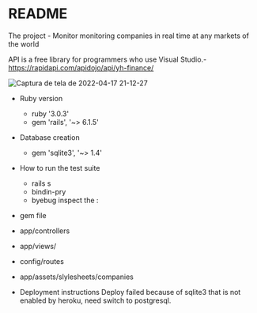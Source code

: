 # README

The project - Monitor monitoring companies in real time at any markets of the world 

API is a free library for programmers who use Visual Studio.- https://rapidapi.com/apidojo/api/yh-finance/

![Captura de tela de 2022-04-17 21-12-27](https://user-images.githubusercontent.com/83990871/163737731-32188e94-4409-4247-88ee-a818286ce86b.png)

* Ruby version
  * ruby '3.0.3'
  * gem 'rails', '~> 6.1.5'

* Database creation
  * gem 'sqlite3', '~> 1.4'

* How to run the test suite
  * rails s
  * bindin-pry
  * byebug
inspect the : 

* gem file
* app/controllers
* app/views/
* config/routes
* app/assets/slylesheets/companies

* Deployment instructions
Deploy failed because of sqlite3 that is not enabled by heroku, need switch to postgresql.
